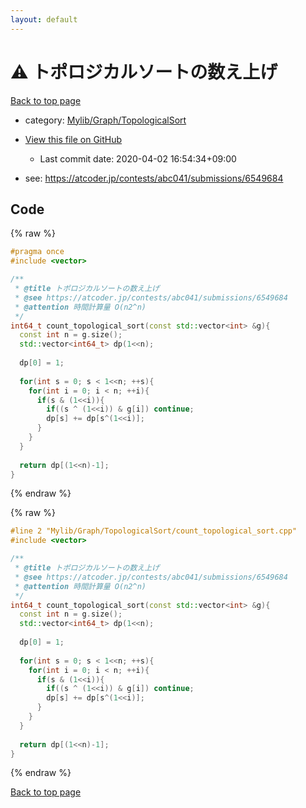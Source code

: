 ```yaml
---
layout: default
---
```


<!-- mathjax config similar to math.stackexchange -->
<script type="text/javascript" async
  src="https://cdnjs.cloudflare.com/ajax/libs/mathjax/2.7.5/MathJax.js?config=TeX-MML-AM_CHTML">
</script>
<script type="text/x-mathjax-config">
  MathJax.Hub.Config({
    TeX: { equationNumbers: { autoNumber: "AMS" }},
    tex2jax: {
      inlineMath: [ ['$','$'] ],
      processEscapes: true
    },
    "HTML-CSS": { matchFontHeight: false },
    displayAlign: "left",
    displayIndent: "2em"
  });
</script>

<script type="text/javascript" src="https://cdnjs.cloudflare.com/ajax/libs/jquery/3.4.1/jquery.min.js"></script>
<script src="https://cdn.jsdelivr.net/npm/jquery-balloon-js@1.1.2/jquery.balloon.min.js" integrity="sha256-ZEYs9VrgAeNuPvs15E39OsyOJaIkXEEt10fzxJ20+2I=" crossorigin="anonymous"></script>
<script type="text/javascript" src="../../../../assets/js/copy-button.js"></script>
<link rel="stylesheet" href="../../../../assets/css/copy-button.css" />


# :warning: トポロジカルソートの数え上げ

<a href="../../../../index.html">Back to top page</a>

* category: <a href="../../../../index.html#5cfab8f1bec9f4a2c22b88bddb7720db">Mylib/Graph/TopologicalSort</a>
* <a href="{{ site.github.repository_url }}/blob/master/Mylib/Graph/TopologicalSort/count_topological_sort.cpp">View this file on GitHub</a>
    - Last commit date: 2020-04-02 16:54:34+09:00


* see: <a href="https://atcoder.jp/contests/abc041/submissions/6549684">https://atcoder.jp/contests/abc041/submissions/6549684</a>


## Code

<a id="unbundled"></a>
{% raw %}
```cpp
#pragma once
#include <vector>

/**
 * @title トポロジカルソートの数え上げ
 * @see https://atcoder.jp/contests/abc041/submissions/6549684
 * @attention 時間計算量 O(n2^n)
 */
int64_t count_topological_sort(const std::vector<int> &g){
  const int n = g.size();
  std::vector<int64_t> dp(1<<n);
  
  dp[0] = 1;
  
  for(int s = 0; s < 1<<n; ++s){
    for(int i = 0; i < n; ++i){
      if(s & (1<<i)){
        if((s ^ (1<<i)) & g[i]) continue;
        dp[s] += dp[s^(1<<i)];
      }
    }
  }
  
  return dp[(1<<n)-1];
}

```
{% endraw %}

<a id="bundled"></a>
{% raw %}
```cpp
#line 2 "Mylib/Graph/TopologicalSort/count_topological_sort.cpp"
#include <vector>

/**
 * @title トポロジカルソートの数え上げ
 * @see https://atcoder.jp/contests/abc041/submissions/6549684
 * @attention 時間計算量 O(n2^n)
 */
int64_t count_topological_sort(const std::vector<int> &g){
  const int n = g.size();
  std::vector<int64_t> dp(1<<n);
  
  dp[0] = 1;
  
  for(int s = 0; s < 1<<n; ++s){
    for(int i = 0; i < n; ++i){
      if(s & (1<<i)){
        if((s ^ (1<<i)) & g[i]) continue;
        dp[s] += dp[s^(1<<i)];
      }
    }
  }
  
  return dp[(1<<n)-1];
}

```
{% endraw %}

<a href="../../../../index.html">Back to top page</a>

